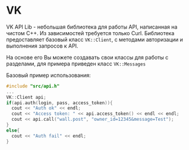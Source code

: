 # VK
VK API Lib - небольшая библиотека для работы API, написанная на чистом C++. Из зависимостей требуется только Curl.
Библиотека предоставляет базовый класс `VK::Client`, с методами авторизации и выполнения запросов к API.

На основе его Вы можете создавать свои классы для работы с разделами, для примера приведен класс `VK::Messages`

Базовый пример использования:
```cpp
#include "src/api.h"
...
VK::Client api;
if(api.auth(login, pass, access_token)){
  cout << "Auth ok" << endl;
  cout << "Access token: " << api.access_token() << endl << endl;  
  cout << api.call("wall.post", "owner_id=12345&message=Test");
}
else{
  cout << "Auth fail" << endl;
}
```
